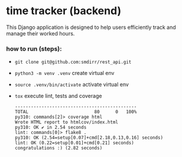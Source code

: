 # time tracker (backend)

This Django application is designed to help users efficiently track and manage their worked hours. 


### how to run (steps):
- `git clone git@github.com:smdirr/rest_api.git` 
- `python3 -m venv .venv` create virtual env
- `source .venv/bin/activate` activate virtual env
- `tox` execute lint, tests and coverage

    ```
    ----------------------------------------------
    TOTAL                         80      0   100%
    py310: commands[2]> coverage html
    Wrote HTML report to htmlcov/index.html
    py310: OK ✔ in 2.54 seconds
    lint: commands[0]> flake8 .
    py310: OK (2.54=setup[0.07]+cmd[2.18,0.13,0.16] seconds)
    lint: OK (0.22=setup[0.01]+cmd[0.21] seconds)
    congratulations :) (2.82 seconds)

    ```